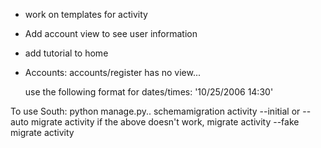 
- work on templates for activity
- Add account view to see user information
- add tutorial to home
- Accounts:
	accounts/register has no view...

     <p> use the following format for dates/times: '10/25/2006 14:30'<p>

To use South:
	python manage.py..
		schemamigration activity --initial or --auto
		migrate activity
		if the above doesn't work, 
			migrate activity --fake
			migrate activity


